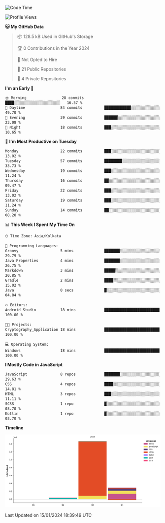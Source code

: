 <!--START_SECTION:waka-->
![Code Time](http://img.shields.io/badge/Code%20Time-222%20hrs%2016%20mins-blue)

![Profile Views](http://img.shields.io/badge/Profile%20Views-0-blue)

**🐱 My GitHub Data** 

> 📦 128.5 kB Used in GitHub's Storage 
 > 
> 🏆 0 Contributions in the Year 2024
 > 
> 🚫 Not Opted to Hire
 > 
> 📜 21 Public Repositories 
 > 
> 🔑 4 Private Repositories 
 > 
**I'm an Early 🐤** 

```text
🌞 Morning                28 commits          ████░░░░░░░░░░░░░░░░░░░░░   16.57 % 
🌆 Daytime                84 commits          ████████████░░░░░░░░░░░░░   49.70 % 
🌃 Evening                39 commits          ██████░░░░░░░░░░░░░░░░░░░   23.08 % 
🌙 Night                  18 commits          ███░░░░░░░░░░░░░░░░░░░░░░   10.65 % 
```
📅 **I'm Most Productive on Tuesday** 

```text
Monday                   22 commits          ███░░░░░░░░░░░░░░░░░░░░░░   13.02 % 
Tuesday                  57 commits          ████████░░░░░░░░░░░░░░░░░   33.73 % 
Wednesday                19 commits          ███░░░░░░░░░░░░░░░░░░░░░░   11.24 % 
Thursday                 16 commits          ██░░░░░░░░░░░░░░░░░░░░░░░   09.47 % 
Friday                   22 commits          ███░░░░░░░░░░░░░░░░░░░░░░   13.02 % 
Saturday                 19 commits          ███░░░░░░░░░░░░░░░░░░░░░░   11.24 % 
Sunday                   14 commits          ██░░░░░░░░░░░░░░░░░░░░░░░   08.28 % 
```


📊 **This Week I Spent My Time On** 

```text
🕑︎ Time Zone: Asia/Kolkata

💬 Programming Languages: 
Groovy                   5 mins              ███████░░░░░░░░░░░░░░░░░░   29.79 % 
Java Properties          4 mins              ███████░░░░░░░░░░░░░░░░░░   26.75 % 
Markdown                 3 mins              █████░░░░░░░░░░░░░░░░░░░░   20.85 % 
Gradle                   2 mins              ████░░░░░░░░░░░░░░░░░░░░░   15.02 % 
Java                     0 secs              █░░░░░░░░░░░░░░░░░░░░░░░░   04.84 % 

🔥 Editors: 
Android Studio           18 mins             █████████████████████████   100.00 % 

🐱‍💻 Projects: 
Cryptography_Application 18 mins             █████████████████████████   100.00 % 

💻 Operating System: 
Windows                  18 mins             █████████████████████████   100.00 % 
```

**I Mostly Code in JavaScript** 

```text
JavaScript               8 repos             ███████░░░░░░░░░░░░░░░░░░   29.63 % 
CSS                      4 repos             ████░░░░░░░░░░░░░░░░░░░░░   14.81 % 
HTML                     3 repos             ███░░░░░░░░░░░░░░░░░░░░░░   11.11 % 
SCSS                     1 repo              █░░░░░░░░░░░░░░░░░░░░░░░░   03.70 % 
Kotlin                   1 repo              █░░░░░░░░░░░░░░░░░░░░░░░░   03.70 % 
```



**Timeline**

![Lines of Code chart](https://raw.githubusercontent.com/sairam030/sairam030/main/assets/bar_graph.png)


 Last Updated on 15/01/2024 18:39:49 UTC
<!--END_SECTION:waka-->
